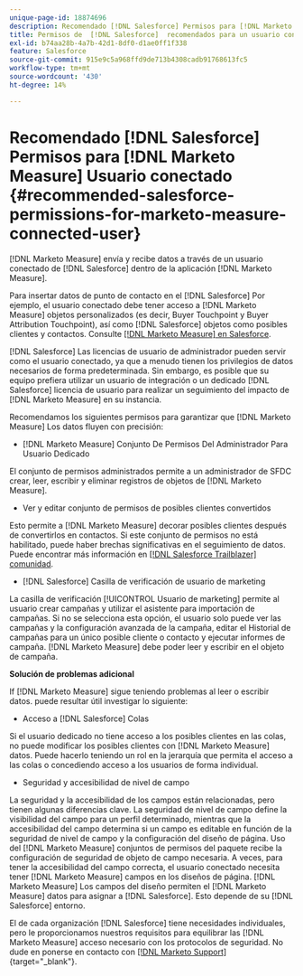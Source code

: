 ```yaml
---
unique-page-id: 18874696
description: Recomendado [!DNL Salesforce] Permisos para [!DNL Marketo Measure] Usuario conectado - [!DNL Marketo Measure]
title: Permisos de  [!DNL Salesforce]  recomendados para un usuario conectado de  [!DNL Marketo Measure]
exl-id: b74aa28b-4a7b-42d1-8df0-d1ae0ff1f338
feature: Salesforce
source-git-commit: 915e9c5a968ffd9de713b4308cadb91768613fc5
workflow-type: tm+mt
source-wordcount: '430'
ht-degree: 14%

---
```


# Recomendado [!DNL Salesforce] Permisos para [!DNL Marketo Measure] Usuario conectado {#recommended-salesforce-permissions-for-marketo-measure-connected-user}

[!DNL Marketo Measure] envía y recibe datos a través de un usuario conectado de [!DNL Salesforce] dentro de la aplicación [!DNL Marketo Measure].

Para insertar datos de punto de contacto en el [!DNL Salesforce] Por ejemplo, el usuario conectado debe tener acceso a [!DNL Marketo Measure] objetos personalizados (es decir, Buyer Touchpoint y Buyer Attribution Touchpoint), así como [!DNL Salesforce] objetos como posibles clientes y contactos. Consulte [[!DNL Marketo Measure] en Salesforce](/help/configuration-and-setup/marketo-measure-and-salesforce/how-marketo-measure-and-salesforce-interact.md).

[!DNL Salesforce] Las licencias de usuario de administrador pueden servir como el usuario conectado, ya que a menudo tienen los privilegios de datos necesarios de forma predeterminada. Sin embargo, es posible que su equipo prefiera utilizar un usuario de integración o un dedicado [!DNL Salesforce] licencia de usuario para realizar un seguimiento del impacto de [!DNL Marketo Measure] en su instancia.

Recomendamos los siguientes permisos para garantizar que [!DNL Marketo Measure] Los datos fluyen con precisión:

* [!DNL Marketo Measure] Conjunto De Permisos Del Administrador Para Usuario Dedicado

El conjunto de permisos administrados permite a un administrador de SFDC crear, leer, escribir y eliminar registros de objetos de [!DNL Marketo Measure].

* Ver y editar conjunto de permisos de posibles clientes convertidos

Esto permite a [!DNL Marketo Measure] decorar posibles clientes después de convertirlos en contactos. Si este conjunto de permisos no está habilitado, puede haber brechas significativas en el seguimiento de datos. Puede encontrar más información en [[!DNL Salesforce Trailblazer] comunidad](https://help.salesforce.com/s/articleView?language=en_US&amp;id=leads_view_edit_converted.htm&amp;type=5).

* [!DNL Salesforce] Casilla de verificación de usuario de marketing

La casilla de verificación [!UICONTROL Usuario de marketing] permite al usuario crear campañas y utilizar el asistente para importación de campañas. Si no se selecciona esta opción, el usuario solo puede ver las campañas y la configuración avanzada de la campaña, editar el Historial de campañas para un único posible cliente o contacto y ejecutar informes de campaña. [!DNL Marketo Measure] debe poder leer y escribir en el objeto de campaña.

**Solución de problemas adicional**

If [!DNL Marketo Measure] sigue teniendo problemas al leer o escribir datos. puede resultar útil investigar lo siguiente:

* Acceso a [!DNL Salesforce] Colas

Si el usuario dedicado no tiene acceso a los posibles clientes en las colas, no puede modificar los posibles clientes con [!DNL Marketo Measure] datos. Puede hacerlo teniendo un rol en la jerarquía que permita el acceso a las colas o concediendo acceso a los usuarios de forma individual.

* Seguridad y accesibilidad de nivel de campo

La seguridad y la accesibilidad de los campos están relacionadas, pero tienen algunas diferencias clave. La seguridad de nivel de campo define la visibilidad del campo para un perfil determinado, mientras que la accesibilidad del campo determina si un campo es editable en función de la seguridad de nivel de campo y la configuración del diseño de página. Uso del [!DNL Marketo Measure] conjuntos de permisos del paquete recibe la configuración de seguridad de objeto de campo necesaria. A veces, para tener la accesibilidad del campo correcta, el usuario conectado necesita tener [!DNL Marketo Measure] campos en los diseños de página. [!DNL Marketo Measure] Los campos del diseño permiten el [!DNL Marketo Measure] datos para asignar a [!DNL Salesforce]. Esto depende de su [!DNL Salesforce] entorno.

El de cada organización [!DNL Salesforce] tiene necesidades individuales, pero le proporcionamos nuestros requisitos para equilibrar las [!DNL Marketo Measure] acceso necesario con los protocolos de seguridad. No dude en ponerse en contacto con [[!DNL Marketo Support]](https://nation.marketo.com/t5/support/ct-p/Support){target="_blank"}.

